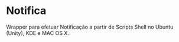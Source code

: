 Notifica
========

Wrapper para efetuar Notificação a partir de Scripts Shell no Ubuntu (Unity), KDE e MAC OS X.
